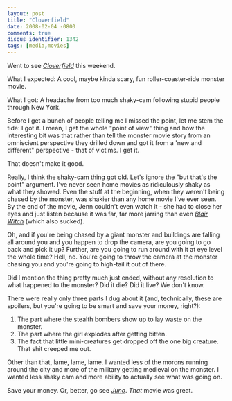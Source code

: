 ```yaml
---
layout: post
title: "Cloverfield"
date: 2008-02-04 -0800
comments: true
disqus_identifier: 1342
tags: [media,movies]
---
```

Went to see *[Cloverfield](http://www.imdb.com/title/tt1060277/)* this
weekend.

What I expected: A cool, maybe kinda scary, fun roller-coaster-ride
monster movie.

What I got: A headache from too much shaky-cam following stupid people
through New York.

Before I get a bunch of people telling me I missed the point, let me
stem the tide: I got it. I mean, I get the whole "point of view" thing
and how the interesting bit was that rather than tell the monster movie
story from an omniscient perspective they drilled down and got it from a
'new and different" perspective - that of victims. I get it.

That doesn't make it good.

Really, I think the shaky-cam thing got old. Let's ignore the "but
that's the point" argument. I've never seen home movies as ridiculously
shaky as what they showed. Even the stuff at the beginning, when they
weren't being chased by the monster, was shakier than any home movie
I've ever seen. By the end of the movie, Jenn couldn't even watch it -
she had to close her eyes and just listen because it was far, far more
jarring than even *[Blair Witch](http://www.imdb.com/title/tt0185937/)*
(which also sucked).

Oh, and if you're being chased by a giant monster and buildings are
falling all around you and you happen to drop the camera, are you going
to go back and pick it up? Further, are you going to run around with it
at eye level the whole time? Hell, no. You're going to throw the camera
at the monster chasing you and you're going to high-tail it out of
there.

Did I mention the thing pretty much just ended, without any resolution
to what happened to the monster? Did it die? Did it live? We don't know.

There were really only three parts I dug about it (and, technically,
these are spoilers, but you're going to be smart and save your money,
right?):

1.  The part where the stealth bombers show up to lay waste on the
    monster.
2.  The part where the girl explodes after getting bitten.
3.  The fact that little mini-creatures get dropped off the one big
    creature. That shit creeped me out.

Other than that, lame, lame, lame. I wanted less of the morons running
around the city and more of the military getting medieval on the
monster. I wanted less shaky cam and more ability to actually see what
was going on.

Save your money. Or, better, go see
*[Juno](http://www.imdb.com/title/tt0467406/)*. *That* movie was great.

